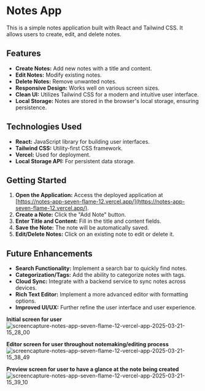 
# Notes App

This is a simple notes application built with React and Tailwind CSS. It allows users to create, edit, and delete notes.

## Features

* **Create Notes:** Add new notes with a title and content.
* **Edit Notes:** Modify existing notes.
* **Delete Notes:** Remove unwanted notes.
* **Responsive Design:** Works well on various screen sizes.
* **Clean UI:** Utilizes Tailwind CSS for a modern and intuitive user interface.
* **Local Storage:** Notes are stored in the browser's local storage, ensuring persistence.

## Technologies Used

* **React:** JavaScript library for building user interfaces.
* **Tailwind CSS:** Utility-first CSS framework.
* **Vercel:** Used for deployment.
* **Local Storage API:** For persistent data storage.

## Getting Started

1.  **Open the Application:** Access the deployed application at [https://notes-app-seven-flame-12.vercel.app/](https://notes-app-seven-flame-12.vercel.app/).
2.  **Create a Note:** Click the "Add Note" button.
3.  **Enter Title and Content:** Fill in the title and content fields.
4.  **Save the Note:** The note will be automatically saved.
5.  **Edit/Delete Notes:** Click on an existing note to edit or delete it.

## Future Enhancements

* **Search Functionality:** Implement a search bar to quickly find notes.
* **Categorization/Tags:** Add the ability to categorize notes with tags.
* **Cloud Sync:** Integrate with a backend service to sync notes across devices.
* **Rich Text Editor:** Implement a more advanced editor with formatting options.
* **Improved UI/UX:** Further refine the user interface and user experience.

**Initial screen for user**
![screencapture-notes-app-seven-flame-12-vercel-app-2025-03-21-15_28_00](https://github.com/user-attachments/assets/2825245f-3388-4424-8eaf-0bff9ec8027f)

**Editor screen for user throughout notemaking/editing process**
![screencapture-notes-app-seven-flame-12-vercel-app-2025-03-21-15_38_49](https://github.com/user-attachments/assets/2b4ea313-aa65-4e99-86da-0cc7c7f8ee5b)

**Preview screen for user to have a glance at the note being created**
![screencapture-notes-app-seven-flame-12-vercel-app-2025-03-21-15_39_10](https://github.com/user-attachments/assets/ececa71b-5dfa-4a80-b86d-b0c7cf57efb2)




